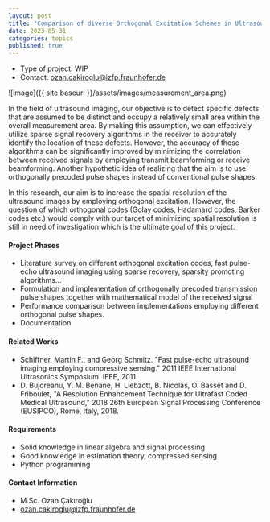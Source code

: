 ```yaml
---
layout: post
title: "Comparison of diverse Orthogonal Excitation Schemes in Ultrasound Imaging using Sparse Recovery"
date: 2023-05-31
categories: topics
published: true
---
```


- Type of project: WIP
- Contact: ozan.cakiroglu@izfp.fraunhofer.de

![image]({{ site.baseurl }}/assets/images/measurement_area.png)

In the field of ultrasound imaging, our objective is to detect specific defects that are assumed to be distinct and occupy a relatively small area within the overall measurement area. By making this assumption, we can effectively utilize sparse signal recovery algorithms in the receiver to accurately identify the location of these defects. However, the accuracy of these algorithms can be significantly improved by minimizing the correlation between received signals by employing transmit beamforming or receive beamforming. Another hypothetic idea of realizing that the aim is to use orthogonally precoded pulse shapes instead of conventional pulse shapes.

In this research, our aim is to increase the spatial resolution of the ultrasound images by employing orthogonal excitation. However, the question of which orthogonal codes (Golay codes, Hadamard codes, Barker codes etc.) would comply with our target of minimizing spatial resolution is still in need of investigation which is the ultimate goal of this project. 

#### Project Phases
* Literature survey on different orthogonal excitation codes, fast pulse-echo ultrasound imaging using sparse recovery, sparsity promoting algorithms...
* Formulation and implementation of orthogonally precoded transmission pulse shapes together with mathematical model of the received signal
* Performance comparison between implementations employing different orthogonal pulse shapes.
* Documentation

#### Related Works
* Schiffner, Martin F., and Georg Schmitz. "Fast pulse-echo ultrasound imaging employing compressive sensing." 2011 IEEE International Ultrasonics Symposium. IEEE, 2011.
* D. Bujoreanu, Y. M. Benane, H. Liebzott, B. Nicolas, O. Basset and D. Friboulet, "A Resolution Enhancement Technique for Ultrafast Coded Medical Ultrasound," 2018 26th European Signal Processing Conference (EUSIPCO), Rome, Italy, 2018.
#### Requirements
* Solid knowledge in linear algebra and signal processing
* Good knowledge in estimation theory, compressed sensing
* Python programming

#### Contact Information
- M.Sc. Ozan Çakıroğlu
- ozan.cakiroglu@izfp.fraunhofer.de
